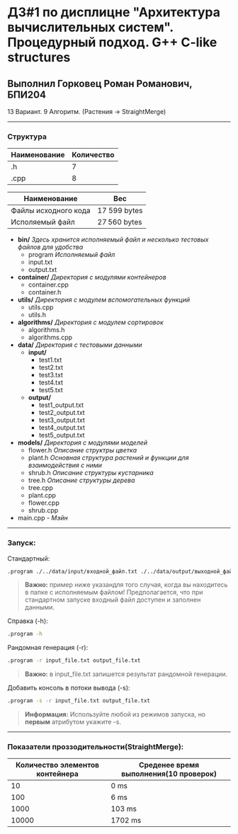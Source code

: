 # ДЗ#1 по дисплицне "Архитектура вычислительных систем". Процедурный подход. G++ C-like structures
## Выполнил Горковец Роман Романович, БПИ204 
 13 Вариант. 9 Алгоритм. (Растения -> StraightMerge)
***
### Структура

Наименование | Количество
----- | -----
.h | 7
.cpp | 8

Наименование | Вес
----- | -----
Файлы исходного кода | 17 599 bytes
Исполяемый файл | 27 560 bytes

 * **bin/** _Здесь хранится исполняемый файл и несколько тестовых файлов для удобства_
    * program _Исполняемый файл_
    * input.txt 
    * output.txt 
 * **container/** _Директория с модулями контейнеров_
   * container.cpp
   * container.h
 * **utils/** _Директория с модулем вспомогательных функций_
   * utils.cpp
   * utils.h
 * **algorithms/** _Директория с модулем сортировок_
    * algorithms.h
    * algorithms.cpp
 * **data/** _Директория с тестовыми данными_
    * **input/**
        * test1.txt
        * test2.txt
        * test3.txt
        * test4.txt
        * test5.txt
    * **output/**
        * test1_output.txt
        * test2_output.txt
        * test3_output.txt
        * test4_output.txt
        * test5_output.txt
 * **models/** _Директория с модулями моделей_
    * flower.h _Описание структры цветка_
    * plant.h _Основная структура растений и функции для взаимодействия с ними_
    * shrub.h _Описание структуры кустарника_
    * tree.h _Описание структуры дерева_
    * tree.cpp
    * plant.cpp
    * flower.cpp
    * shrub.cpp
 * main.cpp - _Мэйн_
***
### Запуск:
Стандартный:
```sh
.program ./../data/input/входной_файл.txt ./../data/output/выходной_файл.txt
```
> **Важно:** пример ниже указандля того случая, когда вы находитесь в папке с исполняемым файлом!
Предполагается, что при стандартном запуске входный файл доступен и заполнен данными.

Справка (-h):
```sh
.program -h
```

Рандомная генерация (-r):
```sh
.program -r input_file.txt output_file.txt
```
> **Важно:** в input_file.txt запишется результат рандомной генерации.

Добавить консоль в потоки вывода (-s):
```sh
.program -s -r input_file.txt output_file.txt
```
> **Информация:** Используйте любой из режимов запуска, но **первым** атрибутом укажите -s.
---
### Показатели проззодительности(**StraightMerge**):
Количество элементов контейнера | Среденее время выполнения(10 проверок)
----- | ---
10 | 0 ms
100 | 6 ms
1000 | 103 ms
10000 | 1702 ms
